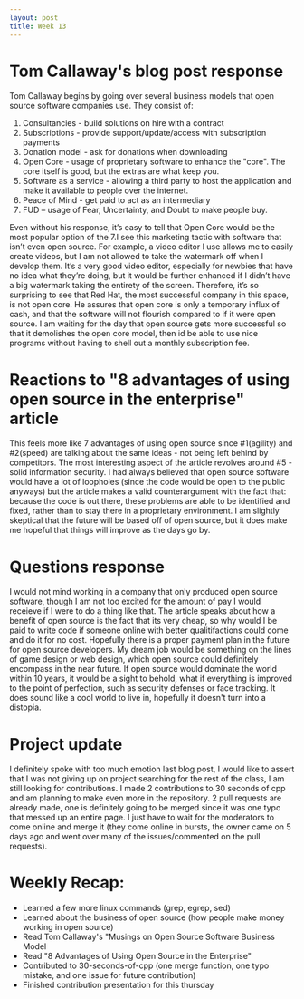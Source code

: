 ```yaml
---
layout: post
title: Week 13
---
```


# Tom Callaway's blog post response
Tom Callaway begins by going over several business models that open source software companies use. They consist of:
1. Consultancies - build solutions on hire with a contract
2. Subscriptions - provide support/update/access with subscription payments
3. Donation model - ask for donations when downloading
4. Open Core - usage of proprietary software to enhance the "core". The core itself is good, but the extras are what keep you.
5. Software as a service - allowing a third party to host the application and make it available to people over the internet. 
6. Peace of Mind - get paid to act as an intermediary
7. FUD – usage of Fear, Uncertainty, and Doubt to make people buy.  

  Even without his response, it’s easy to tell that Open Core would be the most popular option of the 7.I see this marketing tactic with software that isn’t even open source. For example, a video editor I use allows me to easily create videos, but I am not allowed to take the watermark off when I develop them. It’s a very good video editor, especially for newbies that have no idea what they’re doing, but it would be further enhanced if I didn’t have a big watermark taking the entirety of the screen. Therefore, it’s so surprising to see that Red Hat, the most successful company in this space, is not open core. He assures that open core is only a temporary influx of cash, and that the software will not flourish compared to if it were open source. I am waiting for the day that open source gets more successful so that it demolishes the open core model, then id be able to use nice programs without having to shell out a monthly subscription fee.  

# Reactions to "8 advantages of using open source in the enterprise" article
This feels more like 7 advantages of using open source since #1(agility) and #2(speed) are talking about the same ideas - not being left behind by competitors. The most interesting aspect of the article revolves around #5 - solid information security. I had always believed that open source software would have a lot of loopholes (since the code would be open to the public anyways) but the article makes a valid counterargument with the fact that: because the code is out there, these problems are able to be identified and fixed, rather than to stay there in a proprietary environment. I am slightly skeptical that the future will be based off of open source, but it does make me hopeful that things will improve as the days go by. 

# Questions response
I would not mind working in a company that only produced open source software, though I am not too excited for the amount of pay I would receieve if I were to do a thing like that. The article speaks about how a benefit of open source is the fact that its very cheap, so why would I be paid to write code if someone online with better qualitifactions could come and do it for no cost. Hopefully there is a proper payment plan in the future for open source developers. My dream job would be something on the lines of game design or web design, which open source could definitely encompass in the near future. If open source would dominate the world within 10 years, it would be a sight to behold, what if everything is improved to the point of perfection, such as security defenses or face tracking. It does sound like a cool world to live in, hopefully it doesn't turn into a distopia. 

# Project update
I definitely spoke with too much emotion last blog post, I would like to assert that I was not giving up on project searching for the rest of the class, I am still looking for contributions. I made 2 contributions to 30 seconds of cpp and am planning to make even more in the repository. 2 pull requests are already made, one is definitely going to be merged since it was one typo that messed up an entire page. I just have to wait for the moderators to come online and merge it (they come online in bursts, the owner came on 5 days ago and went over many of the issues/commented on the pull requests).

# Weekly Recap:
* Learned a few more linux commands (grep, egrep, sed)
* Learned about the business of open source (how people make money working in open source)
* Read Tom Callaway's "Musings on Open Source Software Business Model
* Read "8 Advantages of Using Open Source in the Enterprise"
* Contributed to 30-seconds-of-cpp (one merge function, one typo mistake, and one issue for future contribution)
* Finished contribution presentation for this thursday
